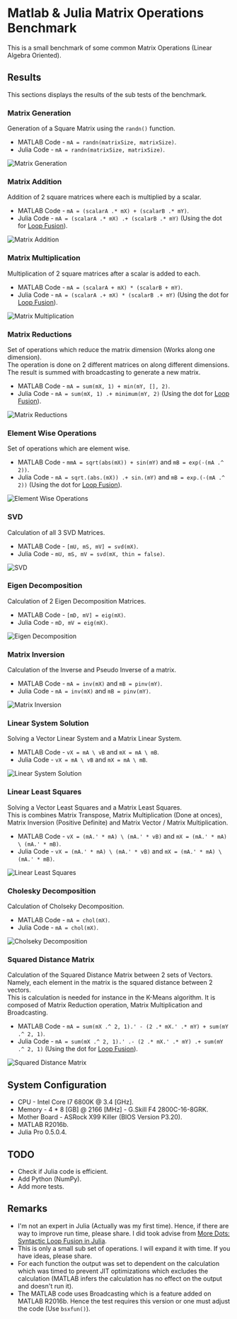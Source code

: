 # Matlab & Julia Matrix Operations Benchmark

This is a small benchmark of some common Matrix Operations (Linear Algebra Oriented).  

## Results
This sections displays the results of the sub tests of the benchmark.

### Matrix Generation

Generation of a Square Matrix using the `randn()` function.
 * MATLAB Code - `mA = randn(matrixSize, matrixSize)`.
 * Julia Code - `mA = randn(matrixSize, matrixSize)`. 

![Matrix Generation][01]

### Matrix Addition

Addition of 2 square matrices where each is multiplied by a scalar.  
 * MATLAB Code - `mA = (scalarA .* mX) + (scalarB .* mY)`.
 * Julia Code - `mA = (scalarA .* mX) .+ (scalarB .* mY)` (Using the dot for [Loop Fusion][20]).

![Matrix Addition][02]

### Matrix Multiplication

Multiplication of 2 square matrices after a scalar is added to each.  
 * MATLAB Code - `mA = (scalarA + mX) * (scalarB + mY)`.
 * Julia Code - `mA = (scalarA .+ mX) * (scalarB .+ mY)` (Using the dot for [Loop Fusion][20]).

![Matrix Multiplication][03]

### Matrix Reductions

Set of operations which reduce the matrix dimension (Works along one dimension).  
The operation is done on 2 different matrices on along different dimensions.  
The result is summed with broadcasting to generate a new matrix.

 * MATLAB Code - `mA = sum(mX, 1) + min(mY, [], 2)`.
 * Julia Code - `mA = sum(mX, 1) .+ minimum(mY, 2)` (Using the dot for [Loop Fusion][20]).

![Matrix Reductions][04]
 
### Element Wise Operations
Set of operations which are element wise.

 * MATLAB Code - `mmA = sqrt(abs(mX)) + sin(mY)` and `mB = exp(-(mA .^ 2))`.
 * Julia Code - `mA = sqrt.(abs.(mX)) .+ sin.(mY)` and `mB = exp.(-(mA .^ 2))` (Using the dot for [Loop Fusion][20]). 

![Element Wise Operations][05]

### SVD

Calculation of all 3 SVD Matrices.

 * MATLAB Code - `[mU, mS, mV] = svd(mX)`.
 * Julia Code - `mU, mS, mV = svd(mX, thin = false)`.

![SVD][06]

### Eigen Decomposition

Calculation of 2 Eigen Decomposition Matrices.

 * MATLAB Code - `[mD, mV] = eig(mX)`.
 * Julia Code - `mD, mV = eig(mX)`.

![Eigen Decomposition][07]

### Matrix Inversion

Calculation of the Inverse and Pseudo Inverse of a matrix.

 * MATLAB Code - `mA = inv(mX)` and `mB = pinv(mY)`.
 * Julia Code - `mA = inv(mX)` and `mB = pinv(mY)`.

![Matrix Inversion][08]

### Linear System Solution

Solving a Vector Linear System and a Matrix Linear System.

 * MATLAB Code - `vX = mA \ vB` and `mX = mA \ mB`.
 * Julia Code - `vX = mA \ vB` and `mX = mA \ mB`.

![Linear System Solution][09]

### Linear Least Squares

Solving a Vector Least Squares and a Matrix Least Squares.  
This is combines Matrix Transpose, Matrix Multiplication (Done at onces), Matrix Inversion (Positive Definite) and Matrix Vector / Matrix Multiplication.

 * MATLAB Code - `vX = (mA.' * mA) \ (mA.' * vB)` and `mX = (mA.' * mA) \ (mA.' * mB)`.
 * Julia Code - `vX = (mA.' * mA) \ (mA.' * vB)` and `mX = (mA.' * mA) \ (mA.' * mB)`.

![Linear Least Squares][10]

### Cholesky Decomposition

Calculation of Cholseky Decomposition.

 * MATLAB Code - `mA = chol(mX)`.
 * Julia Code - `mA = chol(mX)`.

![Cholseky Decomposition][11]

### Squared Distance Matrix

Calculation of the Squared Distance Matrix between 2 sets of Vectors.  
Namely, each element in the matrix is the squared distance between 2 vectors.  
This is calculation is needed for instance in the K-Means algorithm.
It is composed of Matrix Reduction operation, Matrix Multiplication and Broadcasting. 

 * MATLAB Code - `mA = sum(mX .^ 2, 1).' - (2 .* mX.' .* mY) + sum(mY .^ 2, 1)`.
 * Julia Code - `mA = sum(mX .^ 2, 1).' .- (2 .* mX.' .* mY) .+ sum(mY .^ 2, 1)` (Using the dot for [Loop Fusion][20]).

![Squared Distance Matrix][12]


## System Configuration
 * CPU - Intel Core I7 6800K @ 3.4 [GHz].
 * Memory - 4 * 8 [GB] @ 2166 [MHz] - G.Skill F4 2800C-16-8GRK.
 * Mother Board - ASRock X99 Killer (BIOS Version P3.20).
 * MATLAB R2016b.
 * Julia Pro 0.5.0.4.

## TODO
 * Check if Julia code is efficient.
 * Add Python (NumPy).
 * Add more tests.

## Remarks
 * I'm not an expert in Julia (Actually was my first time). Hence, if there are way to improve run time, please share. I did took advise from [More Dots: Syntactic Loop Fusion in Julia][20].
 * This is only a small sub set of operations. I will expand it with time. If you have ideas, please share.
 * For each function the output was set to dependent on the calculation which was timed to prevent JIT optimizations which excludes the calculation (MATLAB infers the calculation has no effect on the output and doesn't run it).
 * The MATLAB code uses Broadcasting which is a feature added on MATLAB R2016b. Hence the test requires this version or one must adjust the code (Use `bsxfun()`).

 
  [01]: https://github.com/RoyiAvital/MatlabJuliaMatrixOperationsBenchmark/raw/master/Figure0001.png
  [02]: https://github.com/RoyiAvital/MatlabJuliaMatrixOperationsBenchmark/raw/master/Figure0002.png
  [03]: https://github.com/RoyiAvital/MatlabJuliaMatrixOperationsBenchmark/raw/master/Figure0003.png
  [04]: https://github.com/RoyiAvital/MatlabJuliaMatrixOperationsBenchmark/raw/master/Figure0004.png
  [05]: https://github.com/RoyiAvital/MatlabJuliaMatrixOperationsBenchmark/raw/master/Figure0005.png
  [06]: https://github.com/RoyiAvital/MatlabJuliaMatrixOperationsBenchmark/raw/master/Figure0006.png
  [07]: https://github.com/RoyiAvital/MatlabJuliaMatrixOperationsBenchmark/raw/master/Figure0007.png
  [08]: https://github.com/RoyiAvital/MatlabJuliaMatrixOperationsBenchmark/raw/master/Figure0008.png
  [09]: https://github.com/RoyiAvital/MatlabJuliaMatrixOperationsBenchmark/raw/master/Figure0009.png
  [10]: https://github.com/RoyiAvital/MatlabJuliaMatrixOperationsBenchmark/raw/master/Figure0010.png
  [11]: https://github.com/RoyiAvital/MatlabJuliaMatrixOperationsBenchmark/raw/master/Figure0011.png
  [12]: https://github.com/RoyiAvital/MatlabJuliaMatrixOperationsBenchmark/raw/master/Figure0012.png
  [20]: http://julialang.org/blog/2017/01/moredots
